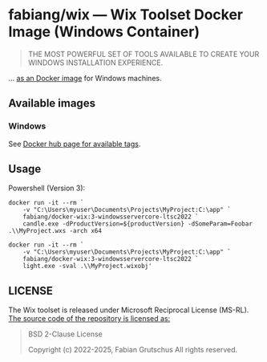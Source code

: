 # fabiang/wix — Wix Toolset Docker Image (Windows Container)

> THE MOST POWERFUL SET OF TOOLS AVAILABLE TO CREATE YOUR WINDOWS INSTALLATION EXPERIENCE.

… [as an Docker image](https://hub.docker.com/r/fabiang/wix) for Windows machines.

## Available images

### Windows

See [Docker hub page for available tags](https://hub.docker.com/r/fabiang/wix/tags?page=1&ordering=name).

## Usage

Powershell (Version 3):

```
docker run -it --rm `
    -v "C:\Users\myuser\Documents\Projects\MyProject:C:\app" `
    fabiang/docker-wix:3-windowsservercore-ltsc2022 `
    candle.exe -dProductVersion=${productVersion} -dSomeParam=Foobar .\\MyProject.wxs -arch x64

docker run -it --rm `
    -v "C:\Users\myuser\Documents\Projects\MyProject:C:\app" `
    fabiang/docker-wix:3-windowsservercore-ltsc2022 `
    light.exe -sval .\\MyProject.wixobj'
```

## LICENSE

The Wix toolset is released under Microsoft Reciprocal License (MS-RL).
[The source code of the repository is licensed as:](LICENSE)

> BSD 2-Clause License
>
> Copyright (c) 2022-2025, Fabian Grutschus
> All rights reserved.
